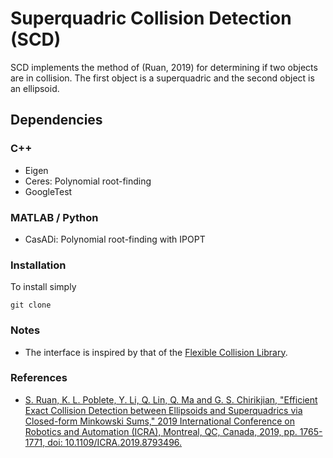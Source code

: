Superquadric Collision Detection (SCD)
====
SCD implements the method of (Ruan, 2019) for determining if two objects are in collision. The first object is a superquadric and the second object is an ellipsoid.

## Dependencies
### C++
* Eigen
* Ceres: Polynomial root-finding
* GoogleTest
### MATLAB / Python
* CasADi: Polynomial root-finding with IPOPT
### Installation
To install simply
```
git clone 
```
### Notes
* The interface is inspired by that of the [Flexible Collision Library](https://github.com/flexible-collision-library/fcl).
### References

* [S. Ruan, K. L. Poblete, Y. Li, Q. Lin, Q. Ma and G. S. Chirikjian, "Efficient Exact Collision Detection between Ellipsoids and Superquadrics via Closed-form Minkowski Sums," 2019 International Conference on Robotics and Automation (ICRA), Montreal, QC, Canada, 2019, pp. 1765-1771, doi: 10.1109/ICRA.2019.8793496.](https://ieeexplore.ieee.org/abstract/document/8793496)
```
